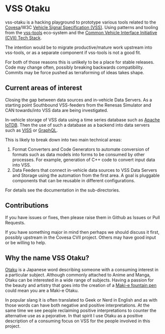 # VSS Otaku

vss-otaku is a hacking playground to prototype various tools related to the [Covesa](https://www.covesa.global/)/W3C [Vehicle Signal Specification (VSS)](https://github.com/COVESA/vehicle_signal_specification). Using patterns and tooling from the [vss-tools](https://github.com/COVESA/vss-tools) eco-system and the [Common Vehicle Interface Initiative (CVII) Tech Stack](
https://at.projects.genivi.org/wiki/display/MIG/CVII+Tech+Stack).

The intention would be to migrate productive/mature work upstream into vss-tools, or as a separate component if vss-tools is not a good fit.

For both of those reasons this is unlikely to be a place for stable releases. Code may change often, possibly breaking backwards compatibility. Commits may be force pushed as terraforming of ideas takes shape.

## Current areas of interest
Closing the gap between data sources and in-vehicle Data Servers. As a starting point Southbound VSS-feeders from the Renesas Simulator and CAN towards/into VSS data are being investigated.

In-vehicle storage of VSS data using a time series database such as [Apache IoTDB](https://iotdb.apache.org/). Then the use of such a database as a backend into data servers such as [VISS](https://www.w3.org/TR/vehicle-information-service/) or [GraphQL](https://github.com/COVESA/graphql-vss-data-server).

This is likely to break down into two main technical areas:
1. Format Converters and Code Generators to automate conversion of formats such as data models into forms to be consumed by other processes. For example, generation of C++ code to convert input data into VSS.
2. Data Feeders that connect in-vehicle data sources to VSS Data Servers and Storage using the automation from the first area. A goal is pluggable components that can be reusable in different configurations.

For details see the documentation in the sub-directories.

## Contributions
If you have issues or fixes, then please raise them in Github as Issues or Pull Requests.

If you have something major in mind then perhaps we should discuss it first, possibly upstream in the Covesa CVII project. Others may have good input or be willing to help.

## Why the name VSS Otaku?
[Otaku](https://en.wikipedia.org/wiki/Otaku) is a Japanese word describing someone with a consuming interest in a particular subject. Although commonly attached to Anime and Manga, Otaku can be interested in a wide range of subjects. Having a passion for the beauty and artistry that goes into the creation of a [Maki-e fountain pen](https://www.pilot-namiki.com/en/) could mean you are a Maki-e Otaku.

In popular slang it is often translated to Geek or Nerd in English and as with those words can have both negative and positive interpretations. At the same time we see people reclaiming positive interpretations to counter the alternative use as a pejorative. In that spirit I use Otaku as a positive description of a consuming focus on VSS for the people involved in this project.